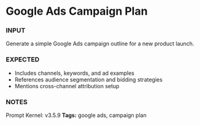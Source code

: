 # Google Ads Campaign Plan
<!-- markdownlint-disable MD001 -->

### INPUT
Generate a simple Google Ads campaign outline for a new product launch.

### EXPECTED
- Includes channels, keywords, and ad examples
- References audience segmentation and bidding strategies
- Mentions cross-channel attribution setup

### NOTES
Prompt Kernel: v3.5.9
**Tags:** google ads, campaign plan

